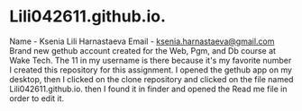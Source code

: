 # Lili042611.github.io.
Name - Ksenia Lili Harnastaeva 
Email - ksenia.harnastaeva@gmail.com
Brand new gethub account created for the Web, Pgm, and Db course at Wake Tech. The 11 in my username is there because it's my favorite number 
I created this repository for this assignment.
I opened the gethub app on my desktop, then I clicked on the clone repository and clicked on the file named Lili042611.github.io. then I found it in finder and opened the Read me file in order to edit it.
